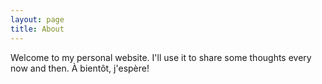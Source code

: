 ```yaml
---
layout: page
title: About
---
```


<p class="message">
  Welcome to my personal website. I'll use it to share some thoughts every now and then. À bientôt, j'espère!
</p>
